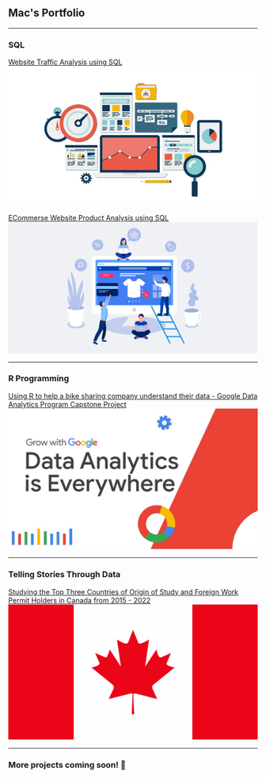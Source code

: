 ## Mac's Portfolio

---

### SQL

[Website Traffic Analysis using SQL](https://lajatto.github.io/website_traffic_analysis/)
<img src="images/website-analysis.jpg?raw=true"/>

[ECommerse Website Product Analysis using SQL](https://lajatto.github.io/ecommerce_analysis/)
<img src="images/ecommerce.png?raw=true"/>

---

### R Programming
[Using R to help a bike sharing company understand their data - Google Data Analytics Program Capstone Project](https://www.kaggle.com/code/macbenedicto/google-data-analytics-program-capstone-project-1)
<img src="images/maxresdefault.jpg?raw=true"/>

---

### Telling Stories Through Data 
[Studying the Top Three Countries of Origin of Study and Foreign Work Permit Holders in Canada from 2015 - 2022](https://lajatto.github.io/immigration_canada/)
<img src="ca-flag.jpg">

---
### More projects coming soon! 🐍

<!--
---
[Project 3 Title](http://example.com/)
<img src="images/dummy_thumbnail.jpg?raw=true"/>

---

### Category Name 2

- [Project 1 Title](http://example.com/)
- [Project 2 Title](http://example.com/)
- [Project 3 Title](http://example.com/)
- [Project 4 Title](http://example.com/)
- [Project 5 Title](http://example.com/)

---




---
<p style="font-size:11px">Page template forked from <a href="https://github.com/evanca/quick-portfolio">evanca</a></p>
<!-- Remove above link if you don't want to attibute -->

